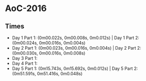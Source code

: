 # AoC-2016

## Times
* Day 1 Part 1: (0m00.022s, 0m00.008s, 0m0.012s) | Day 1 Part 2: (0m00.024s, 0m00.016s, 0m0.004s)
* Day 2 Part 1: (0m00.023s, 0m00.016s, 0m0.004s) | Day 2 Part 2: (0m00.030s, 0m00.016s, 0m0.008s)
* Day 3 Part 1:
* Day 4 Part 1:
* Day 5 Part 1: (0m15.743s, 0m15.692s, 0m0.012s) | Day 5 Part 2: (0m51.591s, 0m51.416s, 0m0.048s)
